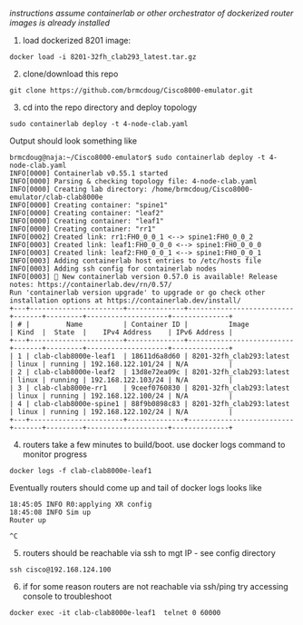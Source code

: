 *instructions assume containerlab or other orchestrator of dockerized router images is already installed*

1. load dockerized 8201 image:
```
docker load -i 8201-32fh_clab293_latest.tar.gz 
```

2. clone/download this repo
```
git clone https://github.com/brmcdoug/Cisco8000-emulator.git
```

3. cd into the repo directory and deploy topology
```
sudo containerlab deploy -t 4-node-clab.yaml 
```

Output should look something like
```
brmcdoug@naja:~/Cisco8000-emulator$ sudo containerlab deploy -t 4-node-clab.yaml 
INFO[0000] Containerlab v0.55.1 started                 
INFO[0000] Parsing & checking topology file: 4-node-clab.yaml 
INFO[0000] Creating lab directory: /home/brmcdoug/Cisco8000-emulator/clab-clab8000e 
INFO[0000] Creating container: "spine1"                 
INFO[0000] Creating container: "leaf2"                  
INFO[0000] Creating container: "leaf1"                  
INFO[0000] Creating container: "rr1"                    
INFO[0002] Created link: rr1:FH0_0_0_1 <--> spine1:FH0_0_0_2 
INFO[0003] Created link: leaf1:FH0_0_0_0 <--> spine1:FH0_0_0_0 
INFO[0003] Created link: leaf2:FH0_0_0_1 <--> spine1:FH0_0_0_1 
INFO[0003] Adding containerlab host entries to /etc/hosts file 
INFO[0003] Adding ssh config for containerlab nodes     
INFO[0003] 🎉 New containerlab version 0.57.0 is available! Release notes: https://containerlab.dev/rn/0.57/
Run 'containerlab version upgrade' to upgrade or go check other installation options at https://containerlab.dev/install/ 
+---+-----------------------+--------------+--------------------------+-------+---------+--------------------+--------------+
| # |         Name          | Container ID |          Image           | Kind  |  State  |    IPv4 Address    | IPv6 Address |
+---+-----------------------+--------------+--------------------------+-------+---------+--------------------+--------------+
| 1 | clab-clab8000e-leaf1  | 18611d6a8d60 | 8201-32fh_clab293:latest | linux | running | 192.168.122.101/24 | N/A          |
| 2 | clab-clab8000e-leaf2  | 13d8e72ea09c | 8201-32fh_clab293:latest | linux | running | 192.168.122.103/24 | N/A          |
| 3 | clab-clab8000e-rr1    | 9ceef0760830 | 8201-32fh_clab293:latest | linux | running | 192.168.122.100/24 | N/A          |
| 4 | clab-clab8000e-spine1 | 88f9b0898c83 | 8201-32fh_clab293:latest | linux | running | 192.168.122.102/24 | N/A          |
+---+-----------------------+--------------+--------------------------+-------+---------+--------------------+--------------+
```

4. routers take a few minutes to build/boot. use docker logs command to monitor progress
```
docker logs -f clab-clab8000e-leaf1 
```

Eventually routers should come up and tail of docker logs looks like
```
18:45:05 INFO R0:applying XR config
18:45:08 INFO Sim up
Router up

^C
```

5. routers should be reachable via ssh to mgt IP - see config directory
```
ssh cisco@192.168.124.100
```

6. if for some reason routers are not reachable via ssh/ping try accessing console to troubleshoot
```
docker exec -it clab-clab8000e-leaf1  telnet 0 60000
```
